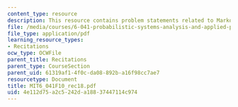```yaml
---
content_type: resource
description: This resource contains problem statements related to Markov chains.
file: /media/courses/6-041-probabilistic-systems-analysis-and-applied-probability-fall-2010/4e112d75a2c5242da18837447114c974_MIT6_041F10_rec18.pdf
file_type: application/pdf
learning_resource_types:
- Recitations
ocw_type: OCWFile
parent_title: Recitations
parent_type: CourseSection
parent_uid: 61319af1-4f0c-da08-892b-a16f98cc7ae7
resourcetype: Document
title: MIT6_041F10_rec18.pdf
uid: 4e112d75-a2c5-242d-a188-37447114c974
---
```

